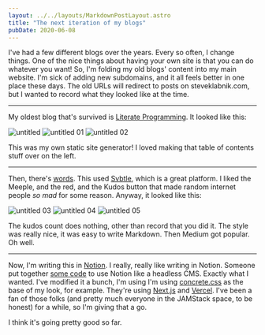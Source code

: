 ```yaml
---
layout: ../../layouts/MarkdownPostLayout.astro
title: "The next iteration of my blogs"
pubDate: 2020-06-08
---
```


I've had a few different blogs over the years. Every so often, I change things. One of the nice things about having your own site is that you can do whatever you want! So, I'm folding my old blogs' content into my main website. I'm sick of adding new subdomains, and it all feels better in one place these days. The old URLs will redirect to posts on steveklabnik.com, but I wanted to record what they looked like at the time.

---

My oldest blog that's survived is [Literate Programming](https://web.archive.org/web/20200519230707/http://blog.steveklabnik.com/). It looked like this:

![untitled](../img/2020-06-08/Untitled.png)
![untitled 01](../img/2020-06-08/Untitled%201.png)
![untitled 02](../img/2020-06-08/Untitled%202.png)

This was my own static site generator! I loved making that table of contents stuff over on the left.

---

Then, there's [words](https://web.archive.org/web/20200604152340/https://words.steveklabnik.com/). This used [Svbtle](https://svbtle.com/), which is a great platform. I liked the Meeple, and the red, and the Kudos button that made random internet people *so mad* for some reason. Anyway, it looked like this:

![untitled 03](../img/2020-06-08/Untitled%203.png)
![untitled 04](../img/2020-06-08/Untitled%204.png)
![untitled 05](../img/2020-06-08/Untitled%205.png)

The kudos count does nothing, other than record that you did it. The style was really nice, it was easy to write Markdown. Then Medium got popular. Oh well.

---

Now, I'm writing this in [Notion](https://www.notion.so/). I really, really like writing in Notion. Someone put together [some code](https://github.com/ijjk/notion-blog) to use Notion like a headless CMS. Exactly what I wanted. I've modified it a bunch, I'm using I'm using [concrete.css](https://concrete.style/) as the base of my look, for example. They're using [Next.js](https://nextjs.org/) and [Vercel](https://vercel.com/). I've been a fan of those folks (and pretty much everyone in the JAMStack space, to be honest) for a while, so I'm giving that a go.

I think it's going pretty good so far.
